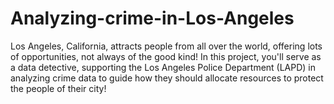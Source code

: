 # Analyzing-crime-in-Los-Angeles
Los Angeles, California, attracts people from all over the world, offering lots of opportunities, not always of the good kind!  In this project, you'll serve as a data detective, supporting the Los Angeles Police Department (LAPD) in analyzing crime data to guide how they should allocate resources to protect the people of their city!
